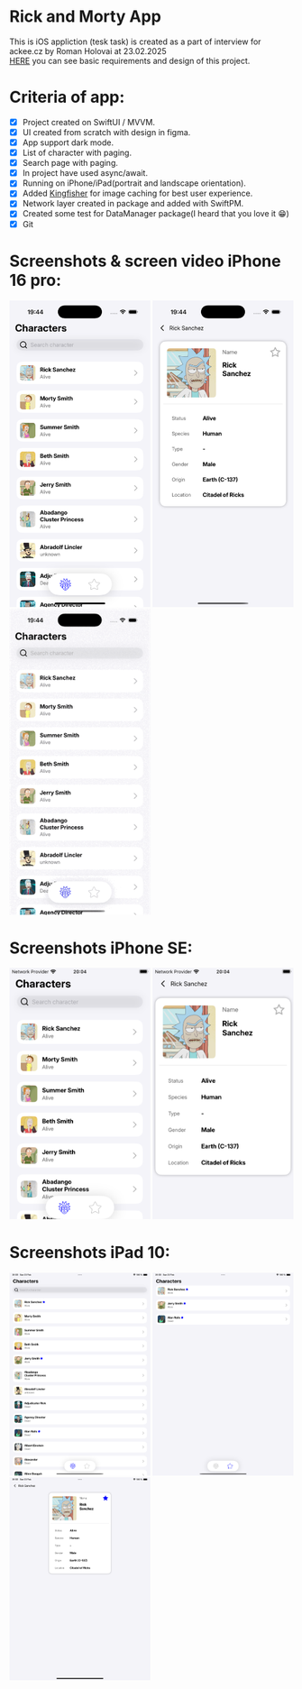 # Rick and Morty App 
This is iOS appliction (tesk task) is created as a part of interview for ackee.cz by Roman Holovai at 23.02.2025 <br>
<a href="https://github.com/AckeeCZ/ios-task-rick-and-morty?tab=readme-ov-file">HERE</a> you can see basic requirements and design of this project.

# Criteria of app:
- [x] Project created on SwiftUI / MVVM.
- [x] UI created from scratch with design in figma.
- [x] App support dark mode.
- [x] List of character with paging.
- [x] Search page with paging.
- [x] In project have used async/await.
- [x] Running on iPhone/iPad(portrait and landscape orientation).
- [x] Added <a href="https://github.com/onevcat/Kingfisher">Kingfisher</a> for image caching for best user experience.
- [x] Network layer created in package and added with SwiftPM.
- [x] Created some test for DataManager package(I heard that you love it 😁)
- [x] Git

# Screenshots & screen video iPhone 16 pro:
<p align="leading">
  <img src="1.png" width="250"/>
  <img src="2.png" width="250"/>
  <img src="3.gif" width="250"/>
</p>

# Screenshots iPhone SE:
<p align="leading">
  <img src="4.png" width="250"/>
  <img src="5.png" width="250"/>
</p>

# Screenshots  iPad 10:
<p align="leading">
  <img src="6.png" width="250"/>
  <img src="7.png" width="250"/>
  <img src="8.png" width="250"/>
</p>

